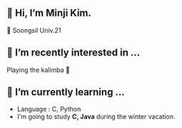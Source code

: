 ## 👋 Hi, I’m Minji Kim.
🏫 Soongsil Univ.21

## 👀 I’m recently interested in ...
Playing the kalimba 🎵

## 🌱 I’m currently learning ...
- Language : C, Python
- I'm going to study **C, Java** during the winter vacation.
